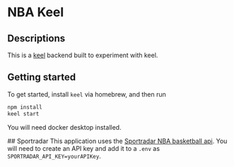 # NBA Keel

## Descriptions

This is a [keel](https://keel.so/) backend built to experiment with keel.

## Getting started

To get started, install `keel` via homebrew, and then run

```sh
npm install
keel start
```

You will need docker desktop installed.

## Sportradar
This application uses the [Sportradar NBA basketball api](https://developer.sportradar.com/docs/read/basketball/NBA_v8#nba-api-overview).
You will need to create an API key and add it to a `.env` as `SPORTRADAR_API_KEY=yourAPIKey`.
